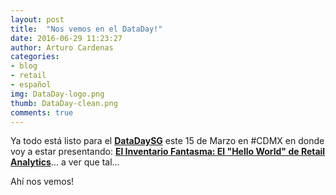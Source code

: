 ```yaml
---
layout: post
title:  "Nos vemos en el DataDay!"
date: 2016-06-29 11:23:27
author: Arturo Cardenas
categories:
- blog
- retail
- español
img: DataDay-logo.png
thumb: DataDay-clean.png
comments: true
---
```


Ya todo está listo para el **[DataDaySG](http://sg.com.mx/dataday/)** este 15 de Marzo en #CDMX en donde voy a estar presentando: **[El Inventario Fantasma: El "Hello World" de Retail Analytics](http://sg.com.mx/dataday/session/inventario-fantasma-el-hello-world-del-retail-analytics/)**... a ver que tal...

Ahí nos vemos! 
